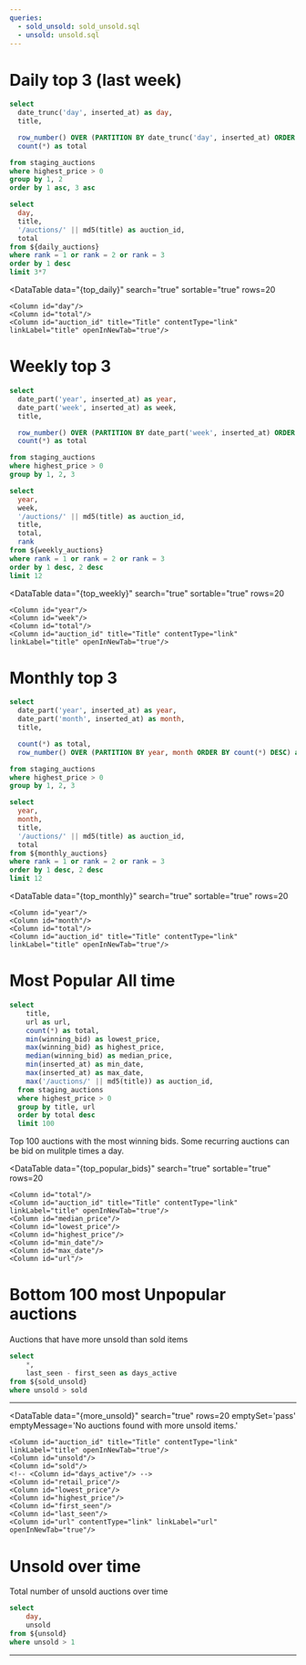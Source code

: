 ```yaml
---
queries:
  - sold_unsold: sold_unsold.sql
  - unsold: unsold.sql
---
```


# Daily top 3 (last week)

```sql daily_auctions
select
  date_trunc('day', inserted_at) as day,
  title,

  row_number() OVER (PARTITION BY date_trunc('day', inserted_at) ORDER BY count(*) DESC) as rank,
  count(*) as total

from staging_auctions
where highest_price > 0
group by 1, 2
order by 1 asc, 3 asc
```

```sql top_daily
select
  day,
  title,
  '/auctions/' || md5(title) as auction_id,
  total
from ${daily_auctions}
where rank = 1 or rank = 2 or rank = 3
order by 1 desc
limit 3*7
```

<AreaChart
  data="{top_daily}"
  x=day
  y=total
  series=title
/>

<DataTable
  data="{top_daily}"
  search="true"
  sortable="true"
  rows=20
>
    <Column id="day"/>
    <Column id="total"/>
    <Column id="auction_id" title="Title" contentType="link" linkLabel="title" openInNewTab="true"/>
</DataTable>

# Weekly top 3
```sql weekly_auctions
select
  date_part('year', inserted_at) as year,
  date_part('week', inserted_at) as week,
  title,

  row_number() OVER (PARTITION BY date_part('week', inserted_at) ORDER BY count(*) DESC) as rank,
  count(*) as total

from staging_auctions
where highest_price > 0
group by 1, 2, 3
```

```sql top_weekly
select
  year,
  week,
  '/auctions/' || md5(title) as auction_id,
  title,
  total,
  rank
from ${weekly_auctions}
where rank = 1 or rank = 2 or rank = 3
order by 1 desc, 2 desc
limit 12
```

<AreaChart
  data="{top_weekly}"
  x=week
  y=total
  series=title
/>

<DataTable
  data="{top_weekly}"
  search="true"
  sortable="true"
  rows=20
>
    <Column id="year"/>
    <Column id="week"/>
    <Column id="total"/>
    <Column id="auction_id" title="Title" contentType="link" linkLabel="title" openInNewTab="true"/>
</DataTable>

# Monthly top 3


```sql monthly_auctions
select
  date_part('year', inserted_at) as year,
  date_part('month', inserted_at) as month,
  title,

  count(*) as total,
  row_number() OVER (PARTITION BY year, month ORDER BY count(*) DESC) as rank

from staging_auctions
where highest_price > 0
group by 1, 2, 3
```


```sql top_monthly
select
  year,
  month,
  title,
  '/auctions/' || md5(title) as auction_id,
  total
from ${monthly_auctions}
where rank = 1 or rank = 2 or rank = 3
order by 1 desc, 2 desc
limit 12
```


<AreaChart
  data="{top_monthly}"
  x=month
  y=total
  series=title
/>

<DataTable
  data="{top_monthly}"
  search="true"
  sortable="true"
  rows=20
>
    <Column id="year"/>
    <Column id="month"/>
    <Column id="total"/>
    <Column id="auction_id" title="Title" contentType="link" linkLabel="title" openInNewTab="true"/>
</DataTable>

# Most Popular All time

```sql top_popular_bids
select
    title,
    url as url,
    count(*) as total,
    min(winning_bid) as lowest_price,
    max(winning_bid) as highest_price,
    median(winning_bid) as median_price,
    min(inserted_at) as min_date,
    max(inserted_at) as max_date,
    max('/auctions/' || md5(title)) as auction_id,
  from staging_auctions
  where highest_price > 0
  group by title, url
  order by total desc
  limit 100
```

Top 100 auctions with the most winning bids. Some recurring auctions can be bid on mulitple times a day.

<DataTable
  data="{top_popular_bids}"
  search="true"
  sortable="true"
  rows=20
>
    <Column id="total"/>
    <Column id="auction_id" title="Title" contentType="link" linkLabel="title" openInNewTab="true"/>
    <Column id="median_price"/>
    <Column id="lowest_price"/>
    <Column id="highest_price"/>
    <Column id="min_date"/>
    <Column id="max_date"/>
    <Column id="url"/>
</DataTable>

# Bottom 100 most Unpopular auctions

Auctions that have more unsold than sold items

```sql more_unsold
select
    *,
    last_seen - first_seen as days_active
from ${sold_unsold}
where unsold > sold
```

---

<DataTable
    data="{more_unsold}"
    search="true"
    rows=20
    emptySet='pass'
    emptyMessage='No auctions found with more unsold items.'
>
    <Column id="auction_id" title="Title" contentType="link" linkLabel="title" openInNewTab="true"/>
    <Column id="unsold"/>
    <Column id="sold"/>
    <!-- <Column id="days_active"/> -->
    <Column id="retail_price"/>
    <Column id="lowest_price"/>
    <Column id="highest_price"/>
    <Column id="first_seen"/>
    <Column id="last_seen"/>
    <Column id="url" contentType="link" linkLabel="url" openInNewTab="true"/>
</DataTable>

# Unsold over time

Total number of unsold auctions over time

```sql unsold_over_time
select
    day,
    unsold
from ${unsold}
where unsold > 1
```


<BarChart
    data={unsold_over_time}
    y=unsold
    x=day
    xAxisTitle="Days" 
    yAxisTitle="Total auctions" 
    emptySet='pass'
    emptyMessage='No auctions found with more unsold items.'
/>

---

